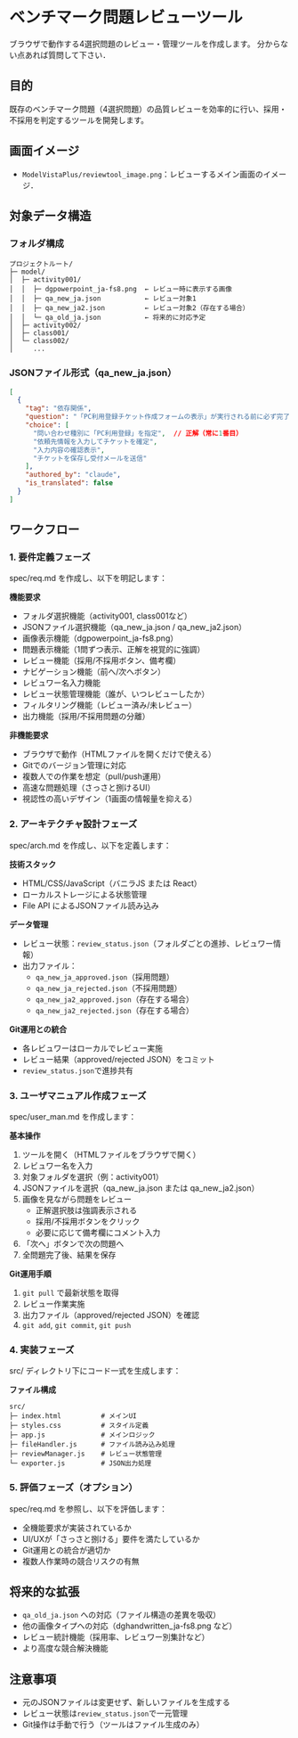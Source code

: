 # ベンチマーク問題レビューツール

ブラウザで動作する4選択問題のレビュー・管理ツールを作成します。
分からない点あれば質問して下さい．

## 目的

既存のベンチマーク問題（4選択問題）の品質レビューを効率的に行い、採用・不採用を判定するツールを開発します。

## 画面イメージ
- `ModelVistaPlus/reviewtool_image.png`：レビューするメイン画面のイメージ．

## 対象データ構造

### フォルダ構成
```
プロジェクトルート/
├─ model/
│  ├─ activity001/
│  │  ├─ dgpowerpoint_ja-fs8.png  ← レビュー時に表示する画像
│  │  ├─ qa_new_ja.json           ← レビュー対象1
│  │  ├─ qa_new_ja2.json          ← レビュー対象2（存在する場合）
│  │  └─ qa_old_ja.json           ← 将来的に対応予定
│  ├─ activity002/
│  ├─ class001/
│  └─ class002/
│     ...
```

### JSONファイル形式（qa_new_ja.json）
```json
[
  {
    "tag": "依存関係",
    "question": "「PC利用登録チケット作成フォームの表示」が実行される前に必ず完了していなければならない処理はどれか?",
    "choice": [
      "問い合わせ種別に「PC利用登録」を指定",  // 正解（常に1番目）
      "依頼先情報を入力してチケットを確定",
      "入力内容の確認表示",
      "チケットを保存し受付メールを送信"
    ],
    "authored_by": "claude",
    "is_translated": false
  }
]
```

## ワークフロー

### 1. 要件定義フェーズ
spec/req.md を作成し、以下を明記します：

**機能要求**
- フォルダ選択機能（activity001, class001など）
- JSONファイル選択機能（qa_new_ja.json / qa_new_ja2.json）
- 画像表示機能（dgpowerpoint_ja-fs8.png）
- 問題表示機能（1問ずつ表示、正解を視覚的に強調）
- レビュー機能（採用/不採用ボタン、備考欄）
- ナビゲーション機能（前へ/次へボタン）
- レビュワー名入力機能
- レビュー状態管理機能（誰が、いつレビューしたか）
- フィルタリング機能（レビュー済み/未レビュー）
- 出力機能（採用/不採用問題の分離）

**非機能要求**
- ブラウザで動作（HTMLファイルを開くだけで使える）
- Gitでのバージョン管理に対応
- 複数人での作業を想定（pull/push運用）
- 高速な問題処理（さっさと捌けるUI）
- 視認性の高いデザイン（1画面の情報量を抑える）

### 2. アーキテクチャ設計フェーズ
spec/arch.md を作成し、以下を定義します：

**技術スタック**
- HTML/CSS/JavaScript（バニラJS または React）
- ローカルストレージによる状態管理
- File API によるJSONファイル読み込み

**データ管理**
- レビュー状態：`review_status.json`（フォルダごとの進捗、レビュワー情報）
- 出力ファイル：
  - `qa_new_ja_approved.json`（採用問題）
  - `qa_new_ja_rejected.json`（不採用問題）
  - `qa_new_ja2_approved.json`（存在する場合）
  - `qa_new_ja2_rejected.json`（存在する場合）

**Git運用との統合**
- 各レビュワーはローカルでレビュー実施
- レビュー結果（approved/rejected JSON）をコミット
- `review_status.json`で進捗共有

### 3. ユーザマニュアル作成フェーズ
spec/user_man.md を作成します：

**基本操作**
1. ツールを開く（HTMLファイルをブラウザで開く）
2. レビュワー名を入力
3. 対象フォルダを選択（例：activity001）
4. JSONファイルを選択（qa_new_ja.json または qa_new_ja2.json）
5. 画像を見ながら問題をレビュー
   - 正解選択肢は強調表示される
   - 採用/不採用ボタンをクリック
   - 必要に応じて備考欄にコメント入力
6. 「次へ」ボタンで次の問題へ
7. 全問題完了後、結果を保存

**Git運用手順**
1. `git pull` で最新状態を取得
2. レビュー作業実施
3. 出力ファイル（approved/rejected JSON）を確認
4. `git add`, `git commit`, `git push`

### 4. 実装フェーズ
src/ ディレクトリ下にコード一式を生成します：

**ファイル構成**
```
src/
├─ index.html          # メインUI
├─ styles.css          # スタイル定義
├─ app.js              # メインロジック
├─ fileHandler.js      # ファイル読み込み処理
├─ reviewManager.js    # レビュー状態管理
└─ exporter.js         # JSON出力処理
```

### 5. 評価フェーズ（オプション）
spec/req.md を参照し、以下を評価します：
- 全機能要求が実装されているか
- UI/UXが「さっさと捌ける」要件を満たしているか
- Git運用との統合が適切か
- 複数人作業時の競合リスクの有無

## 将来的な拡張

- `qa_old_ja.json` への対応（ファイル構造の差異を吸収）
- 他の画像タイプへの対応（dghandwritten_ja-fs8.png など）
- レビュー統計機能（採用率、レビュワー別集計など）
- より高度な競合解決機能

## 注意事項

- 元のJSONファイルは変更せず、新しいファイルを生成する
- レビュー状態は`review_status.json`で一元管理
- Git操作は手動で行う（ツールはファイル生成のみ）
